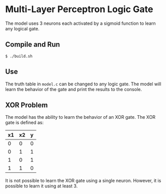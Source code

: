 # Multi-Layer Perceptron Logic Gate
The model uses 3 neurons each activated by a sigmoid function to learn any logical gate.

## Compile and Run
```
$ ./build.sh
```
## Use
The truth table in `model.c` can be changed to any logic gate. The model will learn the behavior of the gate and print the results to the console.

## XOR Problem
The model has the ability to learn the behavior of an XOR gate. The XOR gate is defined as:

| x1 | x2 | y |
|----|----|---|
| 0  | 0  | 0 |
| 0  | 1  | 1 |
| 1  | 0  | 1 |
| 1  | 1  | 0 |

It is not possible to learn the XOR gate using a single neuron. However, it is possible to learn it using at least 3.
